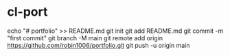 # cl-port

echo "# portfolio" >> README.md
git init
git add README.md
git commit -m "first commit"
git branch -M main
git remote add origin https://github.com/robin1006/portfolio.git
git push -u origin main
